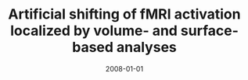 ---
title: "Artificial shifting of fMRI activation localized by volume- and surface-based analyses"
date: 2008-01-01
authors_string: H. Jo, L. Kim
authors:
   - H. Jo
   - L. Kim
author_ids:
   - hang_jo
journal: 'NeuroImage'
volume: 40
issue: 
pages: 1077-1089
book_title: ''
publisher: ''
abstract: ""
project_id: 
paper_url: 
doi: 
data_loc: ''
code_loc: ''
file: '/assets/publications//assets/publications/'
file_name: '/assets/publications/'
type: journal_article
pub_str: ' (2008) NeuroImage 40: 1077-1089'
layout: publication 
---